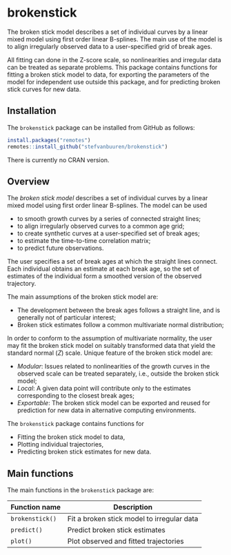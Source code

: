 <!-- README.md is generated from README.Rmd. Please edit that file -->
brokenstick
===========

The broken stick model describes a set of individual curves by a linear
mixed model using first order linear B-splines. The main use of the
model is to align irregularly observed data to a user-specified grid of
break ages.

All fitting can done in the Z-score scale, so nonlinearities and
irregular data can be treated as separate problems. This package
contains functions for fitting a broken stick model to data, for
exporting the parameters of the model for independent use outside this
package, and for predicting broken stick curves for new data.

Installation
------------

The `brokenstick` package can be installed from GitHub as follows:

``` r
install.packages("remotes")
remotes::install_github("stefvanbuuren/brokenstick")
```

There is currently no CRAN version.

Overview
--------

The *broken stick model* describes a set of individual curves by a
linear mixed model using first order linear B-splines. The model can be
used

-   to smooth growth curves by a series of connected straight lines;
-   to align irregularly observed curves to a common age grid;
-   to create synthetic curves at a user-specified set of break ages;
-   to estimate the time-to-time correlation matrix;
-   to predict future observations.

The user specifies a set of break ages at which the straight lines
connect. Each individual obtains an estimate at each break age, so the
set of estimates of the individual form a smoothed version of the
observed trajectory.

The main assumptions of the broken stick model are:

-   The development between the break ages follows a straight line, and
    is generally not of particular interest;
-   Broken stick estimates follow a common multivariate normal
    distribution;

In order to conform to the assumption of multivariate normality, the
user may fit the broken stick model on suitably transformed data that
yield the standard normal (*Z*) scale. Unique feature of the broken
stick model are:

-   *Modular*: Issues related to nonlinearities of the growth curves in
    the observed scale can be treated separately, i.e., outside the
    broken stick model;
-   *Local*: A given data point will contribute only to the estimates
    corresponding to the closest break ages;
-   *Exportable*: The broken stick model can be exported and reused for
    prediction for new data in alternative computing environments.

The `brokenstick` package contains functions for

-   Fitting the broken stick model to data,
-   Plotting individual trajectories,
-   Predicting broken stick estimates for new data.

Main functions
--------------

The main functions in the `brokenstick` package are:

| Function name   | Description                                |
|-----------------|--------------------------------------------|
| `brokenstick()` | Fit a broken stick model to irregular data |
| `predict()`     | Predict broken stick estimates             |
| `plot()`        | Plot observed and fitted trajectories      |
